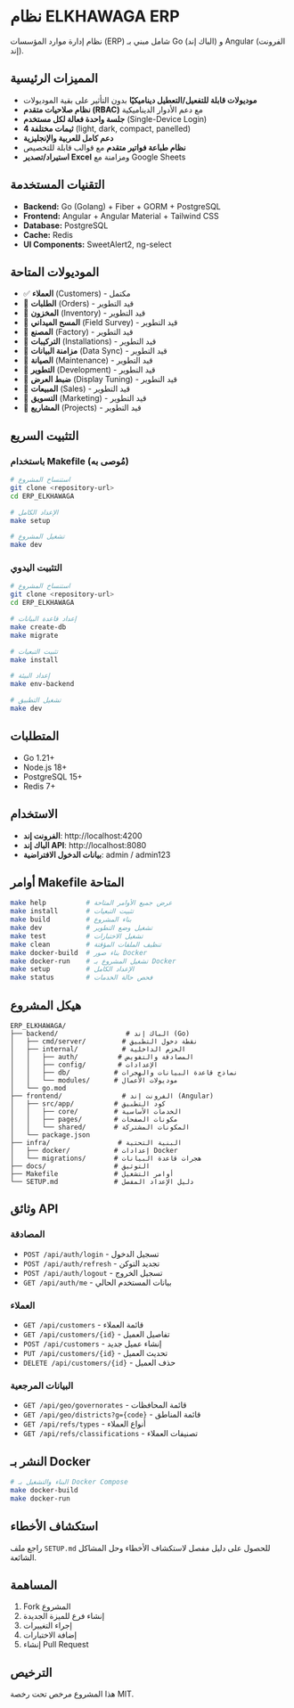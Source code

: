 # نظام ELKHAWAGA ERP

نظام إدارة موارد المؤسسات (ERP) شامل مبني بـ Go (الباك إند) و Angular (الفرونت إند).

## المميزات الرئيسية

- **موديولات قابلة للتفعيل/التعطيل ديناميكيًا** بدون التأثير على بقية الموديولات
- **نظام صلاحيات متقدم (RBAC)** مع دعم الأدوار الديناميكية
- **جلسة واحدة فعالة لكل مستخدم** (Single-Device Login)
- **4 ثيمات مختلفة** (light, dark, compact, panelled)
- **دعم كامل للعربية والإنجليزية**
- **نظام طباعة فواتير متقدم** مع قوالب قابلة للتخصيص
- **استيراد/تصدير Excel** ومزامنة مع Google Sheets

## التقنيات المستخدمة

- **Backend:** Go (Golang) + Fiber + GORM + PostgreSQL
- **Frontend:** Angular + Angular Material + Tailwind CSS
- **Database:** PostgreSQL
- **Cache:** Redis
- **UI Components:** SweetAlert2, ng-select

## الموديولات المتاحة

- ✅ **العملاء** (Customers) - مكتمل
- 🔄 **الطلبات** (Orders) - قيد التطوير
- 🔄 **المخزون** (Inventory) - قيد التطوير
- 🔄 **المسح الميداني** (Field Survey) - قيد التطوير
- 🔄 **المصنع** (Factory) - قيد التطوير
- 🔄 **التركيبات** (Installations) - قيد التطوير
- 🔄 **مزامنة البيانات** (Data Sync) - قيد التطوير
- 🔄 **الصيانة** (Maintenance) - قيد التطوير
- 🔄 **التطوير** (Development) - قيد التطوير
- 🔄 **ضبط العرض** (Display Tuning) - قيد التطوير
- 🔄 **المبيعات** (Sales) - قيد التطوير
- 🔄 **التسويق** (Marketing) - قيد التطوير
- 🔄 **المشاريع** (Projects) - قيد التطوير

## التثبيت السريع

### باستخدام Makefile (مُوصى به)

```bash
# استنساخ المشروع
git clone <repository-url>
cd ERP_ELKHAWAGA

# الإعداد الكامل
make setup

# تشغيل المشروع
make dev
```

### التثبيت اليدوي

```bash
# استنساخ المشروع
git clone <repository-url>
cd ERP_ELKHAWAGA

# إعداد قاعدة البيانات
make create-db
make migrate

# تثبيت التبعيات
make install

# إعداد البيئة
make env-backend

# تشغيل التطبيق
make dev
```

## المتطلبات

- Go 1.21+
- Node.js 18+
- PostgreSQL 15+
- Redis 7+

## الاستخدام

- **الفرونت إند**: http://localhost:4200
- **الباك إند API**: http://localhost:8080
- **بيانات الدخول الافتراضية**: admin / admin123

## أوامر Makefile المتاحة

```bash
make help          # عرض جميع الأوامر المتاحة
make install       # تثبيت التبعيات
make build         # بناء المشروع
make dev           # تشغيل وضع التطوير
make test          # تشغيل الاختبارات
make clean         # تنظيف الملفات المؤقتة
make docker-build  # بناء صور Docker
make docker-run    # تشغيل المشروع بـ Docker
make setup         # الإعداد الكامل
make status        # فحص حالة الخدمات
```

## هيكل المشروع

```
ERP_ELKHAWAGA/
├── backend/                 # الباك إند (Go)
│   ├── cmd/server/         # نقطة دخول التطبيق
│   ├── internal/           # الحزم الداخلية
│   │   ├── auth/          # المصادقة والتفويض
│   │   ├── config/        # الإعدادات
│   │   ├── db/           # نماذج قاعدة البيانات والهجرات
│   │   └── modules/      # موديولات الأعمال
│   └── go.mod
├── frontend/               # الفرونت إند (Angular)
│   ├── src/app/          # كود التطبيق
│   │   ├── core/         # الخدمات الأساسية
│   │   ├── pages/        # مكونات الصفحات
│   │   └── shared/       # المكونات المشتركة
│   └── package.json
├── infra/                 # البنية التحتية
│   ├── docker/           # إعدادات Docker
│   └── migrations/       # هجرات قاعدة البيانات
├── docs/                 # التوثيق
├── Makefile              # أوامر التشغيل
└── SETUP.md              # دليل الإعداد المفصل
```

## وثائق API

### المصادقة
- `POST /api/auth/login` - تسجيل الدخول
- `POST /api/auth/refresh` - تجديد التوكن
- `POST /api/auth/logout` - تسجيل الخروج
- `GET /api/auth/me` - بيانات المستخدم الحالي

### العملاء
- `GET /api/customers` - قائمة العملاء
- `GET /api/customers/{id}` - تفاصيل العميل
- `POST /api/customers` - إنشاء عميل جديد
- `PUT /api/customers/{id}` - تحديث العميل
- `DELETE /api/customers/{id}` - حذف العميل

### البيانات المرجعية
- `GET /api/geo/governorates` - قائمة المحافظات
- `GET /api/geo/districts?g={code}` - قائمة المناطق
- `GET /api/refs/types` - أنواع العملاء
- `GET /api/refs/classifications` - تصنيفات العملاء

## النشر بـ Docker

```bash
# البناء والتشغيل بـ Docker Compose
make docker-build
make docker-run
```

## استكشاف الأخطاء

راجع ملف `SETUP.md` للحصول على دليل مفصل لاستكشاف الأخطاء وحل المشاكل الشائعة.

## المساهمة

1. Fork المشروع
2. إنشاء فرع للميزة الجديدة
3. إجراء التغييرات
4. إضافة الاختبارات
5. إنشاء Pull Request

## الترخيص

هذا المشروع مرخص تحت رخصة MIT. 